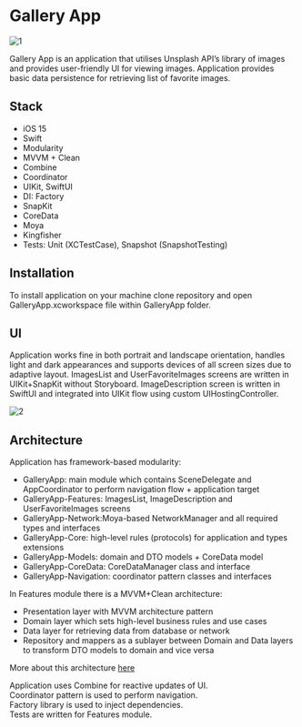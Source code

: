 # Gallery App

![1](https://github.com/stralexs/gallery-app/assets/123239625/4951ccb4-816f-4b65-bd02-c7b2de92c393)

Gallery App is an application that utilises Unsplash API’s library of images and provides user-friendly UI for viewing images. Application provides basic data persistence for retrieving list of favorite images.

## Stack
- iOS 15
- Swift
- Modularity
- MVVM + Clean
- Combine
- Coordinator
- UIKit, SwiftUI
- DI: Factory
- SnapKit
- CoreData
- Moya
- Kingfisher
- Tests: Unit (XCTestCase), Snapshot (SnapshotTesting)

## Installation

To install application on your machine clone repository and open GalleryApp.xcworkspace file within GalleryApp folder.

## UI

Application works fine in both portrait and landscape orientation, handles light and dark appearances and supports devices of all screen sizes due to adaptive layout. ImagesList and UserFavoriteImages screens are written in UIKit+SnapKit without Storyboard. ImageDescription screen is written in SwiftUI and integrated into UIKit flow using custom UIHostingController.

![2](https://github.com/stralexs/gallery-app/assets/123239625/28fdf0ab-100b-4574-a487-e3e13345286b)

## Architecture

Application has framework-based modularity:
- GalleryApp: main module which contains SceneDelegate and AppCoordinator to perform navigation flow + application target
- GalleryApp-Features: ImagesList, ImageDescription and UserFavoriteImages screens
- GalleryApp-Network:Moya-based NetworkManager and all required types and interfaces
- GalleryApp-Core: high-level rules (protocols) for application and types extensions
- GalleryApp-Models: domain and DTO models + CoreData model
- GalleryApp-CoreData: CoreDataManager class and interface
- GalleryApp-Navigation: coordinator pattern classes and interfaces

In Features module there is a MVVM+Clean architecture: 
- Presentation layer with MVVM architecture pattern
- Domain layer which sets high-level business rules and use cases
- Data layer for retrieving data from database or network
- Repository and mappers as a sublayer between Domain and Data layers to transform DTO models to domain and vice versa  

More about this architecture [here](https://tech.olx.com/clean-architecture-and-mvvm-on-ios-c9d167d9f5b3)  

Application uses Combine for reactive updates of UI.  
Coordinator pattern is used to perform navigation.  
Factory library is used to inject dependencies.  
Tests are written for Features module.
